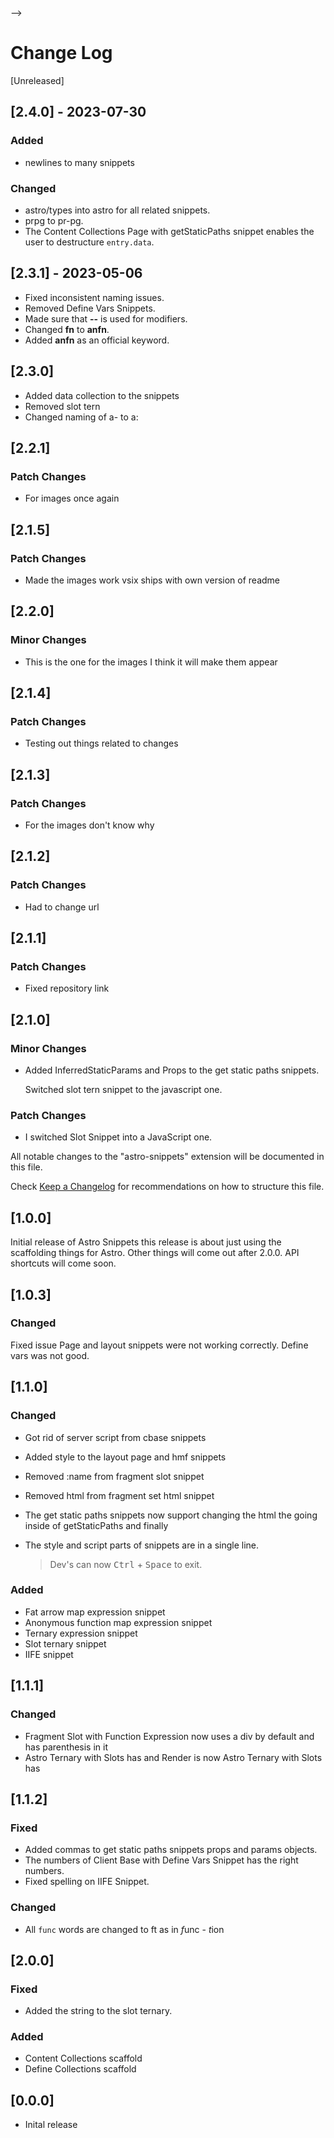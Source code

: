 <!-- <!-- markdownlint-disable no-duplicate-heading--> -->
# Change Log

[Unreleased]

## [2.4.0] - 2023-07-30

### Added

- newlines to many snippets

### Changed

- astro/types into astro for all related snippets.
- prpg to pr-pg.
- The Content Collections Page with getStaticPaths snippet enables the user to destructure `entry.data`.
  
## [2.3.1] - 2023-05-06

- Fixed inconsistent naming issues.
- Removed Define Vars Snippets.
- Made sure that **--** is used for modifiers.
- Changed  **fn** to **anfn**.
- Added **anfn** as an official keyword.

## [2.3.0]

- Added data collection to the snippets
- Removed slot tern
- Changed naming of a- to a:  

## [2.2.1]

### Patch Changes

- For images once again

## [2.1.5]

### Patch Changes

- Made the images work vsix ships with own version of readme

## [2.2.0]

### Minor Changes

- This is the one for the images I think it will make them appear

## [2.1.4]

### Patch Changes

- Testing out things related to changes

## [2.1.3]

### Patch Changes

- For the images don't know why

## [2.1.2]

### Patch Changes

- Had to change url

## [2.1.1]

### Patch Changes

- Fixed repository link

## [2.1.0]

### Minor Changes

- Added InferredStaticParams and Props to the get static paths snippets.

  Switched slot tern snippet to the javascript one.

### Patch Changes

- I switched Slot Snippet into a JavaScript one.

All notable changes to the "astro-snippets" extension will be documented in this file.

Check [Keep a Changelog](http://keepachangelog.com/) for recommendations on how to structure this file.

## [1.0.0]

Initial release of Astro Snippets this release is about just using the scaffolding things for Astro. Other things will come out after 2.0.0.
API shortcuts will come soon.

## [1.0.3]

### Changed

Fixed issue Page and layout snippets were not working correctly.
Define vars was not good.

## [1.1.0]

### Changed

- Got rid of server script from cbase snippets

- Added style to the layout page and hmf snippets
- Removed :name from fragment slot snippet
- Removed html from fragment set html snippet
- The get static paths snippets now support changing the html the going inside of getStaticPaths and finally
- The style and script parts of snippets are in a single line.
  > Dev's can now <kbd>Ctrl</kbd> + <kbd>Space</kbd> to exit.

### Added

- Fat arrow map expression snippet
- Anonymous function map expression snippet
- Ternary expression snippet
- Slot ternary snippet
- IIFE snippet

## [1.1.1]

### Changed

- Fragment Slot with Function Expression now uses a div by default and has parenthesis in it
- Astro Ternary with Slots has and Render is now Astro Ternary with Slots has

## [1.1.2]

### Fixed

- Added commas to get static paths snippets props and params objects.
- The numbers of Client Base with Define Vars Snippet has the right numbers.
- Fixed spelling on IIFE Snippet.

### Changed

- All `func` words are changed to ft as in *f*unc - *t*ion

## [2.0.0]

### Fixed

- Added the string to the slot ternary.

### Added

- Content Collections scaffold
- Define Collections scaffold

## [0.0.0]

- Inital release
